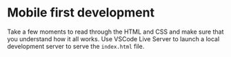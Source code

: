 # Mobile first development #

Take a few moments to read through the HTML and CSS and make sure that you understand how it all works. Use VSCode Live Server to launch a local development server to serve the `index.html` file.
